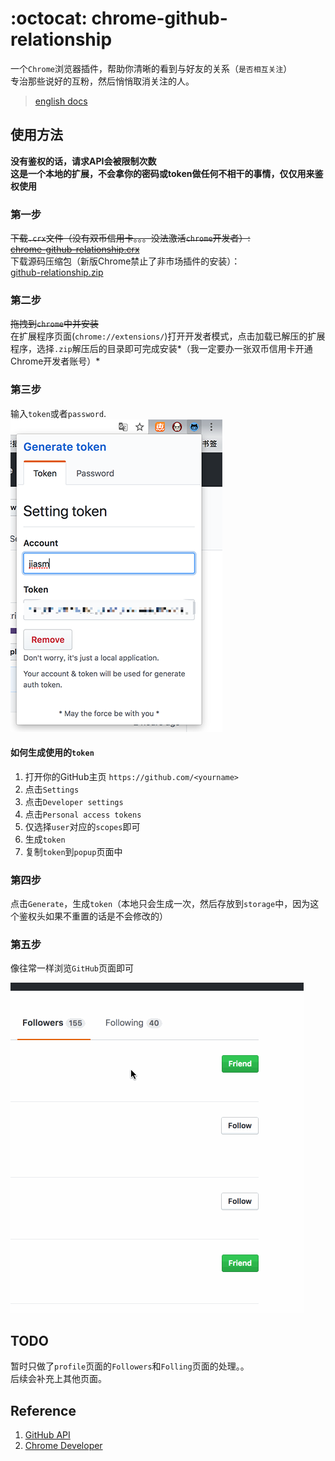 # :octocat: chrome-github-relationship
一个`Chrome`浏览器插件，帮助你清晰的看到与好友的关系（`是否相互关注`）  
专治那些说好的互粉，然后悄悄取消关注的人。

> [english docs](README_cn.md)

## 使用方法

**没有鉴权的话，请求API会被限制次数**  
**这是一个本地的扩展，不会拿你的密码或token做任何不相干的事情，仅仅用来鉴权使用**

### 第一步

~~下载`.crx`文件（没有双币信用卡。。。没法激活`chrome`开发者）:  
[chrome-github-relationship.crx](/dist/chrome-github-relationship.crx)~~  
下载源码压缩包（新版Chrome禁止了非市场插件的安装）：  
[github-relationship.zip](/dist/github-relationship.zip)

### 第二步

~~拖拽到`chrome`中并安装~~  
在扩展程序页面(`chrome://extensions/`)打开开发者模式，点击加载已解压的扩展程序，选择`.zip`解压后的目录即可完成安装*（我一定要办一张双币信用卡开通Chrome开发者账号）*


### 第三步

输入`token`或者`password`.  
![](/dist/example.png)

#### 如何生成使用的`token`

1. 打开你的GitHub主页 `https://github.com/<yourname>`
2. 点击`Settings`
3. 点击`Developer settings`
4. 点击`Personal access tokens`
5. 仅选择`user`对应的`scopes`即可
6. 生成`token`
7. 复制`token`到`popup`页面中

### 第四步

点击`Generate`，生成`token`（本地只会生成一次，然后存放到`storage`中，因为这个鉴权头如果不重置的话是不会修改的）

### 第五步

像往常一样浏览`GitHub`页面即可

![](/dist/example.gif)

## TODO

暂时只做了`profile`页面的`Followers`和`Folling`页面的处理。。  
后续会补充上其他页面。

## Reference

1. [GitHub API](https://developer.github.com/v3/users/followers/#check-if-you-are-following-a-user)
2. [Chrome Developer](https://developer.chrome.com/extensions/getstarted)
